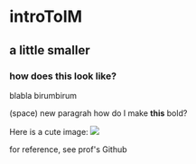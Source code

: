 # introToIM
## a little smaller
### how does this look like?
blabla
birumbirum

(space) new paragrah
how do I make **this** bold?

Here is a cute image:
![](https://user-images.githubusercontent.com/78426894/119457682-ffb2bc80-bd4c-11eb-86e1-997ef6289953.png)

for reference, see prof's Github
